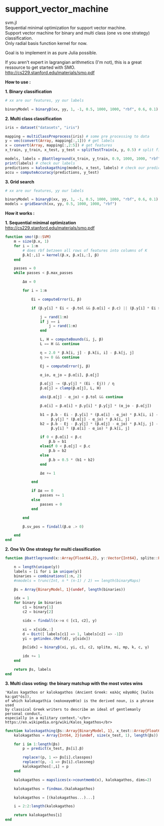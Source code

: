 # support_vector_machine
svm.jl</br>
Sequential minimal optimization for support vector machine. </br>
Support vector machine for binary and multi class (one vs one strategy) classification.</br>
Only radial basis function kernel for now.</br>

Goal is to implement in as pure Julia possible. </br>

If you aren't expert in lagrangian arithmetics (I'm not), this is a great ressource to get started with SMO.</br>
 http://cs229.stanford.edu/materials/smo.pdf
 
 
<strong>How to use :</strong></br>

<strong>1. Binary classification</strong>
```julia
# xx are our features, yy our labels

binaryModel = binaryβ(xx, yy, 1, -1, 0.5, 1000, 1000, "rbf", 0.6, 0.1)
```
<strong>2. Multi class classification</strong>
```julia
iris = dataset("datasets", "iris")

mapping = multiClassPreprocess(iris) # some pre processing to data
y = vec(convert(Array, mapping[:,1])) # get labels
x = convert(Array, mapping[:,2:5]) # get features
x_train, y_train, x_test, y_test = splitTestTrain(x, y, 0.5) # split first time for fresh unseen data

models, labels = βbattleground(x_train, y_train, 0.9, 1000, 1000, "rbf", 0.6, 0.001) # feed xtrain into one vs one method
print(labels) # check our labels
predictions = kaloskagathing(models, x_test, labels) # check our prediction on xtest
accu = computeAccuracy(predictions, y_test)

```
<strong>3. Grid search</strong>
```julia
# xx are our features, yy our labels

binaryModel = binaryβ(xx, yy, 1, -1, 0.5, 1000, 1000, "rbf", 0.6, 0.1)
models = gridSearch(xx, yy, 0.5, 1000, 1000, "rbf")


```

<strong>How it works :</strong></br>

<strong>1. Sequential minimal optimization</br></strong>
http://cs229.stanford.edu/materials/smo.pdf

```julia
function smo!(β::SVM)
    m = size(β.x, 1)
    for i = 1:m
        # does rbf betzeen all rows of features into columns of K
        β.k[:,i] = kernel(β.x, β.x[i,:], β)
    end

    passes = 0
    while passes < β.max_passes

        Δα = 0

        for i = 1:m

            Ei = computeError(i, β)

            if (β.y[i] * Ei < -β.tol && β.α[i] < β.c) || (β.y[i] * Ei > β.tol && β.α[i] > 0)

                j = rand(1:m)
                if j == i
                    j = rand(1:m)
                end

                L, H = computeBounds(i, j, β)
                L == H && continue

                η = 2.0 * β.k[i, j] - β.k[i, i] - β.k[j, j]
                η >= 0 && continue

                Ej = computeError(j, β)

                α_io, α_jo = β.α[i], β.α[j]

                β.α[j] -= (β.y[j] * (Ei - Ej)) / η
                β.α[j] = clamp(β.α[j], L, H)

                abs(β.α[j] - α_jo) < β.tol && continue

                β.α[i] = β.α[i] + β.y[i] * β.y[j] * (α_jo - β.α[j])

                b1 = β.b - Ei - β.y[i] * (β.α[i] - α_jo) * β.k[i, i] -
                     β.y[j] * (β.α[j] - α_jo) * β.k[i, j]
                b2 = β.b - Ej - β.y[j] * (β.α[j] - α_jo) * β.k[j, j] -
                     β.y[i] * (β.α[i] - α_io) * β.k[i, j]

                if 0 < β.α[i] < β.c
                    β.b = b1
                elseif 0 < β.α[j] < β.c
                    β.b = b2
                else
                    β.b = 0.5 * (b1 + b2)
                end

                Δα += 1

            end

            if Δα == 0
                passes += 1
            else
                passes = 0
            end

        end

        β.sv_pos = findall(β.α .> 0)

    end
end
```
<strong>2. One Vs One strategy for multi classification</br></strong>

```julia
function βbattleground(x::Array{Float64,2}, y::Vector{Int64}, splitα::Float64, mi::Int64, mp::Int64, k::String, c::Float64, γ::Float64)

    n = length(unique(y))
    labels = [i for i in unique(y)]
    binaries = combinations(1:n, 2)
    #nmodels = trunc(Int, n * (n-1) / 2) == length(binaryMaps)

    βs = Array{BinaryModel, 1}(undef, length(binaries))

    idx = 1
    for binary in binaries
        c1 = binary[1]
        c2 = binary[2]

        sidx = findall(x->x ∈ [c1, c2], y)

        xi = x[sidx,:]
        d = Dict([ labels[c1] => 1, labels[c2] => -1])
        yi = getindex.(Ref(d), y[sidx])

        βs[idx] = binaryβ(xi, yi, c1, c2, splitα, mi, mp, k, c, γ)

        idx += 1
    end

    return βs, labels
end
```
<strong>3. Multi class voting: the binary matchup with the most votes wins</br></strong>

    'Kalos kagathos or kalokagathos (Ancient Greek: καλὸς κἀγαθός [kalòs kaːɡatʰós]),
    of which kalokagathia (καλοκαγαθία) is the derived noun, is a phrase used
    by classical Greek writers to describe an ideal of gentlemanly personal conduct,
    especially in a military context.'</br>
    https://en.wikipedia.org/wiki/Kalos_kagathos</br>
        

```julia
function kaloskagathing(βs::Array{BinaryModel, 1}, x_test::Array{Float64, 2}, classIdx::Array{Int64, 1})
    kalokagathos = Array{Int64, 2}(undef, size(x_test, 1), length(βs))

    for i in 1:length(βs)
        p = predict(x_test, βs[i].β)

        replace!(p, 1 => βs[i].classpos)
        replace!(p, -1 => βs[i].classneg)
        kalokagathos[:,i] = p
    end

    kalokagathos = mapslices(x->countmemb(x), kalokagathos, dims=2)

    kalokagathos = findmax.(kalokagathos)

    kalokagathos = [(kalokagathos...)...]

    i = 2:2:length(kalokagathos)

    return kalokagathos[i]
end
```

